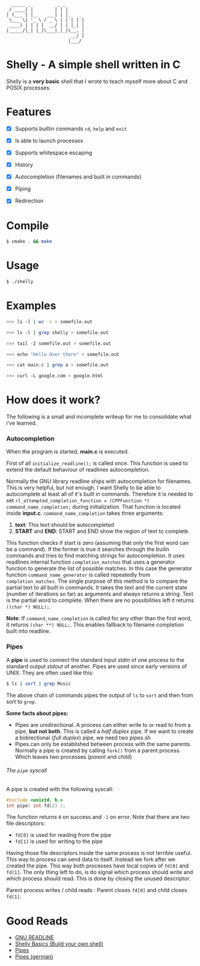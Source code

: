 ```


  _____ _          _ _       
 / ____| |        | | |      
| (___ | |__   ___| | |_   _ 
 \___ \| '_ \ / _ \ | | | | |
 ____) | | | |  __/ | | |_| |
|_____/|_| |_|\___|_|_|\__, |
                        __/ |
                       |___/ 

``` 

# Shelly - A simple shell written in C
Shelly is a **very basic** shell that I wrote to teach myself more about C and POSIX processes.

# Features
- [x] Supports builtin commands `cd`, `help` and `exit`
- [x] Is able to launch processes
- [x] Supports whitespace escaping
- [x] History
- [x] Autocompletion (filenames and built in commands)
- [x] Piping
- [x] Redirection


# Compile
```sh
$ cmake . && make
```

# Usage
```sh
$ ./shelly
```

# Examples

```sh
>>> ls -l | wc -c > somefile.out
```
```sh
>>> ls -l | grep shelly > somefile.out
```
```sh
>>> tail -2 somefile.out > somefile.out
```
```sh
>>> echo "Hello Over there" > somefile.out
```
```sh
>>> cat main.c | grep a > somefile.out
```
```sh
>>> curl -L google.com > google.html
```

# How does it work?
The following is a small and incomplete writeup for me to consolidate what i've learned.


### Autocompletion
When the program is started, **main.c** is executed.

First of all `initialize_readline();` is called once.
This function is used to extend the default behaviour of readlines autocompletion.

Normally the GNU library readline ships with autocompletion for filenames.
This is very helpful, but not enough. I want Shelly to be able to autocomplete at least all of it's built in commands.
Therefore it is needed to set `rl_attempted_completion_function = (CPPFunction *) command_name_completion;` during
initialization. That function is located inside **input.c**. `command_name_completion` takes three arguments:

1. **text**: This text should be autocompleted
2. **START** and **END**: START and END show the region of text to complete.

This function checks if start is zero (assuming that only the first word can be a command).
If the former is true it searches through the builin commands and tries to find matching strings for autocompletion.
It uses readlines internal function `completion_matches`
that uses a generator function to generate the list of possible matches.
In this case the generator function `command_name_generator` is called repeatedly from `completion_matches`.
The single purpose of this method is to compare the partial text to all built in commands.
It takes the text and the current state (number of iterations so far) as arguments and always returns a string.
Text is the partial word to complete. When there are no possibilities left it returns `((char *) NULL);`.

**Note**: If `command_name_completion` is called for any other than the first word, it returns `(char **) NULL;`.
This enables fallback to filename completion built into readline.

### Pipes

A **pipe** is used to connect the standard input *stdin* of one process to the standard output *stdout* of another.
Pipes are used since early versions of UNIX. They are often used like this:

```sh
$ ls | sort | grep Music
```

The above chain of commands pipes the output of `ls` to `sort` and then from sort to `grep`.

**Some facts about pipes:**
- Pipes are unidirectional. A process can either write to or read to from a pipe, **but not both**.
This is called a *half duplex* pipe. If we want to create a bidirectional (*full duplex*) pipe, we need two pipes.sh
- Pipes can only be established between process with the same parents. Normally a pipe is created by calling `fork()` from a parent process.
Which leaves two processes (*parent* and *child*)


###### The `pipe` syscall
A pipe is created with the following syscall:

```C
#include <unistd. h.>
int pipe( int fd[2] );
```

The function returns `0` on success and `-1` on error.
Note that there are two file descriptors:

- `fd[0]` is used for reading from the pipe
- `fd[1]` is used for writing to the pipe

Having those file descriptors inside the same process is not terrible useful.
This way to process can send data to itself. Instead we fork after we created the pipe.
This way both processes have local copies of `fd[0]` and `fd[1]`. The only thing left to do,
is do signal which process should write and which process should read. This is done by closing the unused descriptor.

Parent process writes / child reads : Parent closes  `fd[0]` and child closes  `fd[1]`.

# Good Reads

- [GNU READLINE](http://web.mit.edu/gnu/doc/html/rlman_2.html)
- [Shelly Basics (Build your own shell)](https://brennan.io/2015/01/16/write-a-shell-in-c/)
- [Pipes](https://www.tldp.org/LDP/lpg/node11.html)
- [Pipes (german)](http://openbook.rheinwerk-verlag.de/linux_unix_programmierung/Kap09-002.htm)


